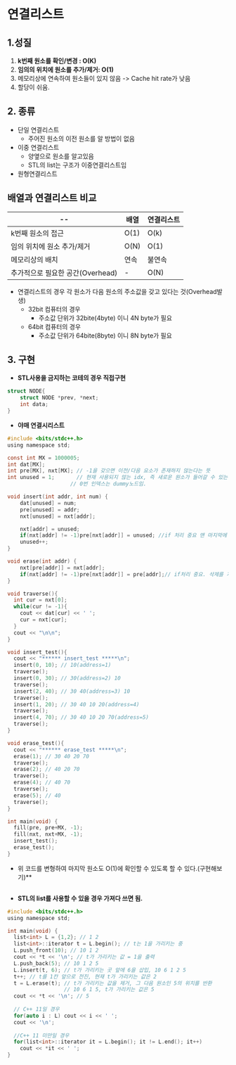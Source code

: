 # 연결리스트

## 1.성질

1. **k번째 원소를 확인/변경 : O(K)**
2. **임의의 위치에 원소를 추가/제거: O(1)**
3. 메모리상에 연속하여 원소들이 있지 않음 -> Cache hit rate가 낮음
4. 할당이 쉬움.



## 2. 종류

- 단일 연결리스트
  - 주어진 원소의 이전 원소를 알 방법이 없음
- 이중 연결리스트
  - 양옆으로 원소를 알고있음
  - STL의 list는 구조가 이중연결리스트임
- 원형연결리스트



## 배열과 연결리스트 비교

| --                               | 배열 | 연결리스트 |
| -------------------------------- | ---- | ---------- |
| k번째 원소의 접근                | O(1) | O(k)       |
| 임의 위치에 원소 추가/제거       | O(N) | O(1)       |
| 메모리상의 배치                  | 연속 | 불연속     |
| 추가적으로 필요한 공간(Overhead) | -    | O(N)       |

- 연결리스트의 경우 각 원소가 다음 원소의 주소값을 갖고 있다는 것(Overhead발생)
  - 32bit 컴퓨터의 경우 
    -  주소값 단위가 32bite(4byte) 이니 4N byte가 필요
  - 64bit 컴퓨터의 경우
    -  주소값 단위가 64bite(8byte) 이니 8N byte가 필요



## 3. 구현

- **STL사용을 금지하는 코테의 경우 직접구현**

```c
struct NODE{
    struct NODE *prev, *next;
    int data;
}
```

- **야매 연결시리스트**

```c
#include <bits/stdc++.h>
using namespace std;

const int MX = 1000005;
int dat[MX];
int pre[MX], nxt[MX]; // -1을 갖으면 이전/다음 요소가 존재하지 않는다는 뜻
int unused = 1;       // 현재 사용되지 않는 idx, 즉 새로운 원소가 들어갈 수 있는 idx, 요소가 추가될때마다 +1
					// 0번 인덱스는 dummy노드임.

void insert(int addr, int num) {
	dat[unused] = num;
	pre[unused] = addr;
	nxt[unused] = nxt[addr];

	nxt[addr] = unused;
	if(nxt[addr] != -1)pre[nxt[addr]] = unused; //if 처리 중요 맨 마지막에 노드를 추가할 때
	unused++;
}

void erase(int addr) {
	nxt[pre[addr]] = nxt[addr];
	if(nxt[addr] != -1)pre[nxt[addr]] = pre[addr];// if처리 중요. 삭제를 계속하다가 맨 마지막 남은 노드를 지울 떄
}

void traverse(){
  int cur = nxt[0];
  while(cur != -1){
    cout << dat[cur] << ' ';
    cur = nxt[cur];
  }
  cout << "\n\n";
}

void insert_test(){
  cout << "****** insert_test *****\n";
  insert(0, 10); // 10(address=1)
  traverse();
  insert(0, 30); // 30(address=2) 10
  traverse();
  insert(2, 40); // 30 40(address=3) 10
  traverse();
  insert(1, 20); // 30 40 10 20(address=4)
  traverse();
  insert(4, 70); // 30 40 10 20 70(address=5)
  traverse();
}

void erase_test(){
  cout << "****** erase_test *****\n";
  erase(1); // 30 40 20 70
  traverse();
  erase(2); // 40 20 70
  traverse();
  erase(4); // 40 70
  traverse();
  erase(5); // 40
  traverse();
}

int main(void) {
  fill(pre, pre+MX, -1);
  fill(nxt, nxt+MX, -1);
  insert_test();
  erase_test();
}
```

- 위 코드를 변형하여 마지막 원소도 O(1)에 확인할 수 있도록 할 수 있다.(구현해보기)**

```c

```



- **STL의 list를 사용할 수 있을 경우 가져다 쓰면 됨.**

```c
#include <bits/stdc++.h>
using namespace std;

int main(void) {
  list<int> L = {1,2}; // 1 2
  list<int>::iterator t = L.begin(); // t는 1을 가리키는 중
  L.push_front(10); // 10 1 2
  cout << *t << '\n'; // t가 가리키는 값 = 1을 출력
  L.push_back(5); // 10 1 2 5
  L.insert(t, 6); // t가 가리키는 곳 앞에 6을 삽입, 10 6 1 2 5
  t++; // t를 1칸 앞으로 전진, 현재 t가 가리키는 값은 2
  t = L.erase(t); // t가 가리키는 값을 제거, 그 다음 원소인 5의 위치를 반환
                  // 10 6 1 5, t가 가리키는 값은 5
  cout << *t << '\n'; // 5
    
  // C++ 11일 경우
  for(auto i : L) cout << i << ' ';
  cout << '\n';
    
  //C++ 11 미만일 경우
  for(list<int>::iterator it = L.begin(); it != L.end(); it++)
    cout << *it << ' ';
}
```



